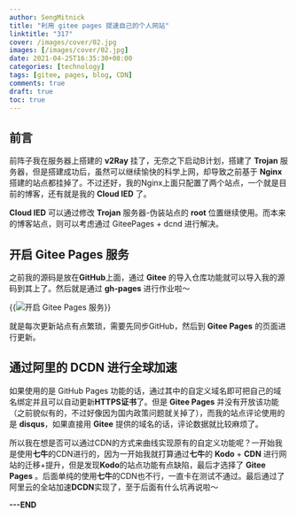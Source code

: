 ```yaml
---
author: SengMitnick
title: "利用 gitee pages 提速自己的个人网站"
linktitle: "317"
cover: /images/cover/02.jpg
images: [/images/cover/02.jpg]
date: 2021-04-25T16:35:30+08:00
categories: [technology]
tags: [gitee, pages, blog, CDN]
comments: true
draft: true
toc: true
---
```


## 前言

前阵子我在服务器上搭建的 **v2Ray** 挂了，无奈之下启动B计划，搭建了 **Trojan** 服务器，但是搭建成功后，虽然可以继续愉快的科学上网，却导致之前基于 **Nginx** 搭建的站点都挂掉了。不过还好，我的Nginx上面只配置了两个站点，一个就是目前的博客，还有就是我的 **Cloud IED** 了。

**Cloud IED** 可以通过修改 **Trojan** 服务器-伪装站点的 **root** 位置继续使用。而本来的博客站点，则可以考虑通过 GiteePages + dcnd 进行解决。

## 开启 Gitee Pages 服务

之前我的源码是放在**GitHub**上面，通过 **Gitee** 的导入仓库功能就可以导入我的源码到其上了。然后就是通过 **gh-pages** 进行作业啦～

{{<img name="1.jpg" caption="开启 Gitee Pages 服务" alt="开启 Gitee Pages 服务" normal="true">}}

就是每次更新站点有点繁琐，需要先同步GitHub，然后到 **Gitee Pages** 的页面进行更新。

## 通过阿里的 DCDN 进行全球加速

如果使用的是 GitHub Pages 功能的话，通过其中的自定义域名即可把自己的域名绑定并且可以自动更新**HTTPS证书**了。但是 **Gitee Pages** 并没有开放该功能（之前貌似有的，不过好像因为国内政策问题就关掉了），而我的站点评论使用的是 **disqus**，如果直接用 **Gitee** 提供的域名的话，评论数据就比较麻烦了。

所以我在想是否可以通过CDN的方式来曲线实现原有的自定义功能呢？一开始我是使用**七牛**的CDN进行的，因为一开始我就打算通过**七牛**的 **Kodo** + **CDN** 进行网站的迁移+提升，但是发现**Kodo**的站点功能有点缺陷，最后才选择了 **Gitee Pages** 。后面单纯的使用**七牛**的CDN也不行，一直卡在测试不通过。最后通过了阿里云的全站加速**DCDN**实现了，至于后面有什么坑再说啦～

**---END**
